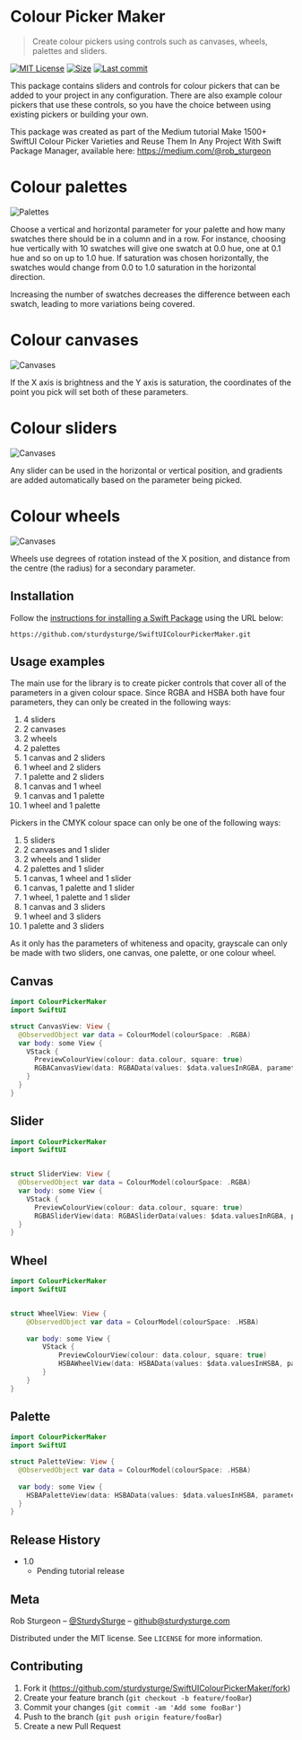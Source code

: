 # Colour Picker Maker
> Create colour pickers using controls such as canvases, wheels, palettes and sliders.

[![MIT License][license-image]][license-image]
[![Size][size-image]][size-image]
[![Last commit][commit-image]][commit-image]

This package contains sliders and controls for colour pickers that can be added to your project in any configuration. There are also example colour pickers that use these controls, so you have the choice between using existing pickers or building your own.

This package was created as part of the Medium tutorial Make 1500+ SwiftUI Colour Picker Varieties and Reuse Them In Any Project With Swift Package Manager, available here: https://medium.com/@rob_sturgeon

# Colour palettes

![Palettes](/Images/palette.png)

Choose a vertical and horizontal parameter for your palette and how many swatches there should be in a column and in a row. For instance, choosing hue vertically with 10 swatches will give one swatch at 0.0 hue, one at 0.1 hue and so on up to 1.0 hue. If saturation was chosen horizontally, the swatches would change from 0.0 to 1.0 saturation in the horizontal direction.

Increasing the number of swatches decreases the difference between each swatch, leading to more variations being covered.

# Colour canvases

![Canvases](/Images/canvas.png)

If the X axis is brightness and the Y axis is saturation, the coordinates of the point you pick will set both of these parameters.

# Colour sliders

![Canvases](/Images/sliders.png)

Any slider can be used in the horizontal or vertical position, and gradients are added automatically based on the parameter being picked.

# Colour wheels

![Canvases](/Images/wheel.png)

Wheels use degrees of rotation instead of the X position, and distance from the centre (the radius) for a secondary parameter.

## Installation

Follow the [instructions for installing a Swift Package](https://medium.com/better-programming/add-swift-package-dependency-to-an-ios-project-with-xcode-11-remote-local-public-private-3a7577fac6b2) using the URL below:
```
https://github.com/sturdysturge/SwiftUIColourPickerMaker.git
```

## Usage examples

The main use for the library is to create picker controls that cover all of the parameters in a given colour space. Since RGBA and HSBA both have four parameters, they can only be created in the following ways:

1. 4 sliders
2. 2 canvases
3. 2 wheels
4. 2 palettes
5. 1 canvas and 2 sliders
6. 1 wheel and 2 sliders
7. 1 palette and 2 sliders
8. 1 canvas and 1 wheel
9. 1 canvas and 1 palette
10. 1 wheel and 1 palette

Pickers in the CMYK colour space can only be one of the following ways:
1. 5 sliders
2. 2 canvases and 1 slider
3. 2 wheels and 1 slider
4. 2 palettes and 1 slider
5. 1 canvas, 1 wheel and 1 slider
6. 1 canvas, 1 palette and 1 slider
7. 1 wheel, 1 palette and 1 slider
8. 1 canvas and 3 sliders
9. 1 wheel and 3 sliders
10. 1 palette and 3 sliders

As it only has the parameters of whiteness and opacity, grayscale can only be made with two sliders, one canvas, one palette, or one colour wheel.

## Canvas
```swift
import ColourPickerMaker
import SwiftUI

struct CanvasView: View {
  @ObservedObject var data = ColourModel(colourSpace: .RGBA)
  var body: some View {
    VStack {
      PreviewColourView(colour: data.colour, square: true)
      RGBACanvasView(data: RGBAData(values: $data.valuesInRGBA, parameters: (.red, .green)))
    }
  }
}
```
## Slider
```swift
import ColourPickerMaker
import SwiftUI


struct SliderView: View {
  @ObservedObject var data = ColourModel(colourSpace: .RGBA)
  var body: some View {
    VStack {
      PreviewColourView(colour: data.colour, square: true)
      RGBASliderView(data: RGBASliderData(values: $data.valuesInRGBA, parameter: .red, orientation: .horizontal), thickness: 50, length: 300)
  }
}
```
## Wheel
```swift
import ColourPickerMaker
import SwiftUI


struct WheelView: View {
    @ObservedObject var data = ColourModel(colourSpace: .HSBA)
  
    var body: some View {
        VStack {
            PreviewColourView(colour: data.colour, square: true)
            HSBAWheelView(data: HSBAData(values: $data.valuesInHSBA, parameters: (.hue, .saturation)))
        }
    }
}
```
## Palette
```swift
import ColourPickerMaker
import SwiftUI

struct PaletteView: View {
  @ObservedObject var data = ColourModel(colourSpace: .HSBA)
  
  var body: some View {
    HSBAPaletteView(data: HSBAData(values: $data.valuesInHSBA, parameters: (.hue, .saturation)))
  }
}
```

## Release History

* 1.0
    * Pending tutorial release

## Meta

Rob Sturgeon – [@SturdySturge](https://twitter.com/sturdysturge) – github@sturdysturge.com

Distributed under the MIT license. See ``LICENSE`` for more information.

## Contributing

1. Fork it (<https://github.com/sturdysturge/SwiftUIColourPickerMaker/fork>)
2. Create your feature branch (`git checkout -b feature/fooBar`)
3. Commit your changes (`git commit -am 'Add some fooBar'`)
4. Push to the branch (`git push origin feature/fooBar`)
5. Create a new Pull Request

<!-- Markdown link & img dfn's -->
[license-image]: https://img.shields.io/github/license/sturdysturge/SwiftUIColourPickerMaker
[size-image]: https://img.shields.io/github/repo-size/sturdysturge/SwiftUIColourPickerMaker
[commit-image]: https://img.shields.io/github/last-commit/sturdysturge/SwiftUIColourPickerMaker
